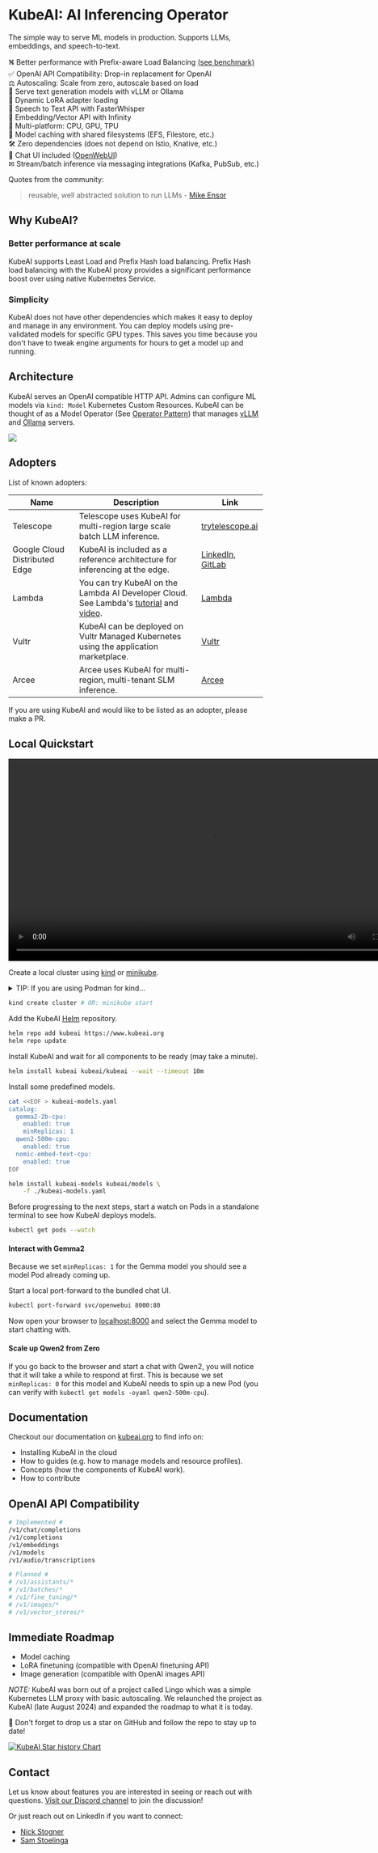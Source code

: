 # KubeAI: AI Inferencing Operator

The simple way to serve ML models in production. Supports LLMs, embeddings, and speech-to-text.

⛕  Better performance with Prefix-aware Load Balancing [(see benchmark)](./benchmarks/prefix-aware-load-balancing.md)  
✅️  OpenAI API Compatibility: Drop-in replacement for OpenAI  
⚖️  Autoscaling: Scale from zero, autoscale based on load  
🧠  Serve text generation models with vLLM or Ollama  
🔌  Dynamic LoRA adapter loading  
💬  Speech to Text API with FasterWhisper  
🧮  Embedding/Vector API with Infinity  
🚀  Multi-platform: CPU, GPU, TPU  
💾  Model caching with shared filesystems (EFS, Filestore, etc.)  
🛠️  Zero dependencies (does not depend on Istio, Knative, etc.)  
💬  Chat UI included ([OpenWebUI](https://github.com/open-webui/open-webui))  
✉  Stream/batch inference via messaging integrations (Kafka, PubSub, etc.)  

Quotes from the community:

> reusable, well abstracted solution to run LLMs - [Mike Ensor](https://www.linkedin.com/posts/mikeensor_gcp-solutions-public-retail-edge-available-cluster-traits-activity-7237515920259104769-vBs9?utm_source=share&utm_medium=member_desktop)

## Why KubeAI?

### Better performance at scale
KubeAI supports Least Load and Prefix Hash load balancing. Prefix Hash
load balancing with the KubeAI proxy provides a significant performance boost over using
native Kubernetes Service.

### Simplicity
KubeAI does not have other dependencies which makes it easy to deploy
and manage in any environment. You can deploy models
using pre-validated models for specific GPU types. This saves you time
because you don't have to tweak engine arguments for hours to get
a model up and running.


## Architecture

KubeAI serves an OpenAI compatible HTTP API. Admins can configure ML models via `kind: Model` Kubernetes Custom Resources. KubeAI can be thought of as a Model Operator (See [Operator Pattern](https://kubernetes.io/docs/concepts/extend-kubernetes/operator/)) that manages [vLLM](https://github.com/vllm-project/vllm) and [Ollama](https://github.com/ollama/ollama) servers.

<img src="./diagrams/arch.excalidraw.png"></img>

## Adopters

List of known adopters:

| Name | Description | Link |
| ---- | ----------- | ---- |
| Telescope | Telescope uses KubeAI for multi-region large scale batch LLM inference. | [trytelescope.ai](https://trytelescope.ai) |
| Google Cloud Distributed Edge | KubeAI is included as a reference architecture for inferencing at the edge. | [LinkedIn](https://www.linkedin.com/posts/mikeensor_gcp-solutions-public-retail-edge-available-cluster-traits-activity-7237515920259104769-vBs9?utm_source=share&utm_medium=member_desktop), [GitLab](https://gitlab.com/gcp-solutions-public/retail-edge/available-cluster-traits/kubeai-cluster-trait) |
| Lambda | You can try KubeAI on the Lambda AI Developer Cloud. See Lambda's [tutorial](https://docs.lambdalabs.com/education/large-language-models/kubeai-hermes-3/) and [video](https://youtu.be/HEtPO2Wuiac). | [Lambda](https://lambdalabs.com/) |
| Vultr | KubeAI can be deployed on Vultr Managed Kubernetes using the application marketplace. | [Vultr](https://www.vultr.com) |
| Arcee | Arcee uses KubeAI for multi-region, multi-tenant SLM inference. | [Arcee](https://www.arcee.ai/) |

If you are using KubeAI and would like to be listed as an adopter, please make a PR.

## Local Quickstart


<video controls src="https://github.com/user-attachments/assets/711d1279-6af9-4c6c-a052-e59e7730b757" width="800"></video>

Create a local cluster using [kind](https://kind.sigs.k8s.io/) or [minikube](https://minikube.sigs.k8s.io/docs/).

<details>
<summary>TIP: If you are using Podman for kind...</summary>
Make sure your Podman machine can use up to 6G of memory (by default it is capped at 2G):

```bash
# You might need to stop and remove the existing machine:
podman machine stop
podman machine rm

# Init and start a new machine:
podman machine init --memory 6144 --disk-size 120
podman machine start
```
</details>


```bash
kind create cluster # OR: minikube start
```

Add the KubeAI [Helm](https://helm.sh/docs/intro/install/) repository.

```bash
helm repo add kubeai https://www.kubeai.org
helm repo update
```

Install KubeAI and wait for all components to be ready (may take a minute).

```bash
helm install kubeai kubeai/kubeai --wait --timeout 10m
```

Install some predefined models.

```bash
cat <<EOF > kubeai-models.yaml
catalog:
  gemma2-2b-cpu:
    enabled: true
    minReplicas: 1
  qwen2-500m-cpu:
    enabled: true
  nomic-embed-text-cpu:
    enabled: true
EOF

helm install kubeai-models kubeai/models \
    -f ./kubeai-models.yaml
```

Before progressing to the next steps, start a watch on Pods in a standalone terminal to see how KubeAI deploys models. 

```bash
kubectl get pods --watch
```

#### Interact with Gemma2

Because we set `minReplicas: 1` for the Gemma model you should see a model Pod already coming up.

Start a local port-forward to the bundled chat UI.

```bash
kubectl port-forward svc/openwebui 8000:80
```

Now open your browser to [localhost:8000](http://localhost:8000) and select the Gemma model to start chatting with.

#### Scale up Qwen2 from Zero

If you go back to the browser and start a chat with Qwen2, you will notice that it will take a while to respond at first. This is because we set `minReplicas: 0` for this model and KubeAI needs to spin up a new Pod (you can verify with `kubectl get models -oyaml qwen2-500m-cpu`).

## Documentation

Checkout our documentation on [kubeai.org](https://www.kubeai.org) to find info on:

* Installing KubeAI in the cloud
* How to guides (e.g. how to manage models and resource profiles).
* Concepts (how the components of KubeAI work).
* How to contribute

## OpenAI API Compatibility

```bash
# Implemented #
/v1/chat/completions
/v1/completions
/v1/embeddings
/v1/models
/v1/audio/transcriptions

# Planned #
# /v1/assistants/*
# /v1/batches/*
# /v1/fine_tuning/*
# /v1/images/*
# /v1/vector_stores/*
```

## Immediate Roadmap

* Model caching
* LoRA finetuning (compatible with OpenAI finetuning API)
* Image generation (compatible with OpenAI images API)

*NOTE:* KubeAI was born out of a project called Lingo which was a simple Kubernetes LLM proxy with basic autoscaling. We relaunched the project as KubeAI (late August 2024) and expanded the roadmap to what it is today.

🌟 Don't forget to drop us a star on GitHub and follow the repo to stay up to date!

[![KubeAI Star history Chart](https://api.star-history.com/svg?repos=substratusai/kubeai&type=Date)](https://star-history.com/#substratusai/kubeai&Date)

## Contact

Let us know about features you are interested in seeing or reach out with questions. [Visit our Discord channel](https://discord.gg/JeXhcmjZVm) to join the discussion!

Or just reach out on LinkedIn if you want to connect:

* [Nick Stogner](https://www.linkedin.com/in/nstogner/)
* [Sam Stoelinga](https://www.linkedin.com/in/samstoelinga/)
